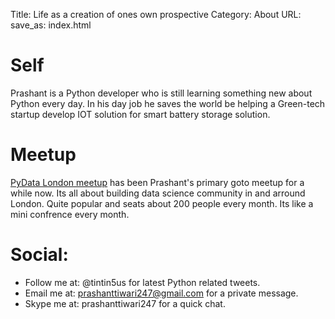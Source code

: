 Title: Life as a creation of ones own prospective
Category: About
URL:
save_as: index.html

# Self 
Prashant is a Python developer who is still learning something new about Python every day. 
In his day job he saves the world be helping a Green-tech startup develop IOT solution for smart battery storage solution.

# Meetup
[PyData London meetup](https://www.meetup.com/PyData-London-Meetup/) has been Prashant's primary goto meetup for a while now. 
Its all about building data science community in and arround London. Quite popular and seats about 200 people every month. Its like a mini confrence every month. 

# Social:

- Follow me at: @tintin5us for latest Python related tweets. 
- Email me at: prashanttiwari247@gmail.com for a private message.
- Skype me at: prashanttiwari247 for a quick chat.

